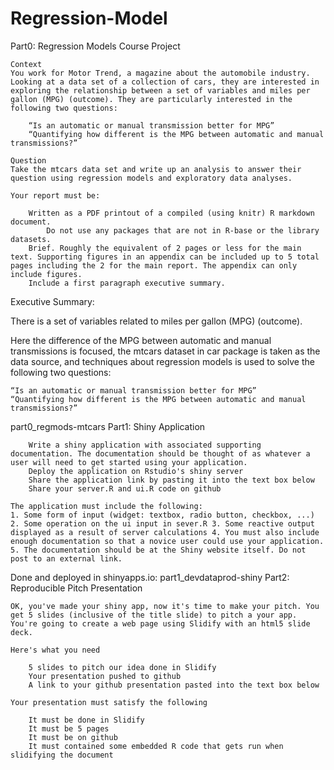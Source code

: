 Regression-Model
================
Part0: Regression Models Course Project

    Context
    You work for Motor Trend, a magazine about the automobile industry. Looking at a data set of a collection of cars, they are interested in exploring the relationship between a set of variables and miles per gallon (MPG) (outcome). They are particularly interested in the following two questions:

        “Is an automatic or manual transmission better for MPG”
        “Quantifying how different is the MPG between automatic and manual transmissions?”

    Question
    Take the mtcars data set and write up an analysis to answer their question using regression models and exploratory data analyses.

    Your report must be:

        Written as a PDF printout of a compiled (using knitr) R markdown document.
            Do not use any packages that are not in R-base or the library datasets.
        Brief. Roughly the equivalent of 2 pages or less for the main text. Supporting figures in an appendix can be included up to 5 total pages including the 2 for the main report. The appendix can only include figures.
        Include a first paragraph executive summary.

Executive Summary:

There is a set of variables related to miles per gallon (MPG) (outcome).

Here the difference of the MPG between automatic and manual transmissions is focused, the mtcars dataset in car package is taken as the data source, and techniques about regression models is used to solve the following two questions:

    “Is an automatic or manual transmission better for MPG”
    “Quantifying how different is the MPG between automatic and manual transmissions?”

part0_regmods-mtcars
Part1: Shiny Application

        Write a shiny application with associated supporting documentation. The documentation should be thought of as whatever a user will need to get started using your application.
        Deploy the application on Rstudio's shiny server
        Share the application link by pasting it into the text box below
        Share your server.R and ui.R code on github

    The application must include the following:
    1. Some form of input (widget: textbox, radio button, checkbox, ...) 2. Some operation on the ui input in sever.R 3. Some reactive output displayed as a result of server calculations 4. You must also include enough documentation so that a novice user could use your application. 5. The documentation should be at the Shiny website itself. Do not post to an external link.

Done and deployed in shinyapps.io: part1_devdataprod-shiny
Part2: Reproducible Pitch Presentation

    OK, you've made your shiny app, now it's time to make your pitch. You get 5 slides (inclusive of the title slide) to pitch a your app. You're going to create a web page using Slidify with an html5 slide deck.

    Here's what you need

        5 slides to pitch our idea done in Slidify
        Your presentation pushed to github
        A link to your github presentation pasted into the text box below

    Your presentation must satisfy the following

        It must be done in Slidify
        It must be 5 pages
        It must be on github
        It must contained some embedded R code that gets run when slidifying the document


